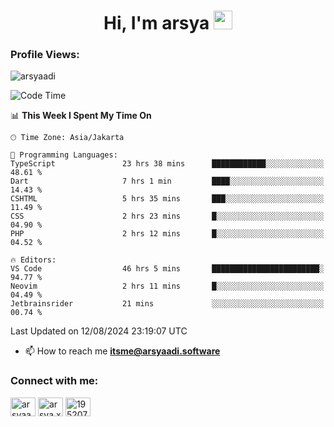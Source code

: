 <h1 align="center">Hi, I'm arsya 
  <img src="https://media.giphy.com/media/hvRJCLFzcasrR4ia7z/giphy.gif" width="30px"/>
</h1>

<p align="left"> <h3>Profile Views:</h3> <img src="https://komarev.com/ghpvc/?username=arsyaadi&label=Profile%20views&color=0e75b6&style=flat" alt="arsyaadi" /> </p>

<!--START_SECTION:waka-->
![Code Time](http://img.shields.io/badge/Code%20Time-3%2C110%20hrs%2055%20mins-blue)

📊 **This Week I Spent My Time On** 

```text
🕑︎ Time Zone: Asia/Jakarta

💬 Programming Languages: 
TypeScript               23 hrs 38 mins      ████████████░░░░░░░░░░░░░   48.61 % 
Dart                     7 hrs 1 min         ████░░░░░░░░░░░░░░░░░░░░░   14.43 % 
CSHTML                   5 hrs 35 mins       ███░░░░░░░░░░░░░░░░░░░░░░   11.49 % 
CSS                      2 hrs 23 mins       █░░░░░░░░░░░░░░░░░░░░░░░░   04.90 % 
PHP                      2 hrs 12 mins       █░░░░░░░░░░░░░░░░░░░░░░░░   04.52 % 

🔥 Editors: 
VS Code                  46 hrs 5 mins       ████████████████████████░   94.77 % 
Neovim                   2 hrs 11 mins       █░░░░░░░░░░░░░░░░░░░░░░░░   04.49 % 
Jetbrainsrider           21 mins             ░░░░░░░░░░░░░░░░░░░░░░░░░   00.74 % 
```


 Last Updated on 12/08/2024 23:19:07 UTC
<!--END_SECTION:waka-->

- 📫 How to reach me **itsme@arsyaadi.software**


<h3 align="left">Connect with me:</h3>
<p align="left">
<a href="https://linkedin.com/in/arsyaadi" target="blank"><img align="center" src="https://raw.githubusercontent.com/rahuldkjain/github-profile-readme-generator/master/src/images/icons/Social/linked-in-alt.svg" alt="arsyaadi" height="30" width="40" /></a>
<a href="https://fb.com/arsya.xkz" target="blank"><img align="center" src="https://raw.githubusercontent.com/rahuldkjain/github-profile-readme-generator/master/src/images/icons/Social/facebook.svg" alt="arsya.xkz" height="30" width="40" /></a>
<a href="https://stackoverflow.com/users/19520749" target="blank"><img align="center" src="https://raw.githubusercontent.com/rahuldkjain/github-profile-readme-generator/master/src/images/icons/Social/stack-overflow.svg" alt="19520749" height="30" width="40" /></a>
</p>
